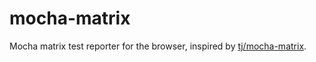 # mocha-matrix

Mocha matrix test reporter for the browser, inspired by [tj/mocha-matrix](https://github.com/tj/mocha-matrix).
